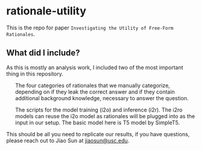 # rationale-utility
This is the repo for paper `Investigating the Utility of Free-Form Rationales`.

## What did I include?
As this is mostly an analysis work, I included two of the most important 
thing in this repository.
<ol>The four categories of rationales that we manually categorize, 
depending on if they leak the correct answer and if they contain additional 
background knowledge, necessary to answer the question.
</ol>
<ol>The scripts for the model training (i2o) and inference (i2r). The i2ro 
models can reuse the i2o model as rationales will be plugged into as the 
input in our setup. The basic model here is T5 model by SimpleT5. </ol>

This should be all you need to replicate our results, if you have questions, 
please reach out to Jiao Sun at jiaosun@usc.edu.